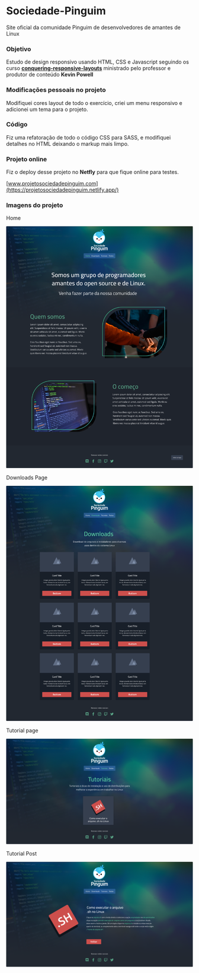 # Sociedade-Pinguim
Site oficial da comunidade Pinguim de desenvolvedores de amantes de Linux

### Objetivo

Estudo de design responsivo usando HTML, CSS e Javascript seguindo os curso [**conquering-responsive-layouts**](https://courses.kevinpowell.co/courses/conquering-responsive-layouts/233002-introduction/1007804-intro-why-the-course-is-formatted-in-this-way)
ministrado pelo professor e produtor de conteúdo **Kevin Powell**

### Modificações pessoais no projeto

Modifiquei cores layout de todo o exercício, criei um menu responsivo e adicionei um tema para o projeto.

### Código

Fiz uma refatoração de todo o código CSS para SASS, e modifiquei detalhes no HTML deixando o markup mais limpo.

### Projeto online

Fiz o deploy desse projeto no **Netfly** para que fique online para testes.

[www.projetosociedadepinguim.com](https://projetosociedadepinguim.netlify.app/)

### Imagens do projeto

Home

![](imagens/github/Home.png)

Downloads Page

![](imagens/github/Downloads.png)

Tutorial page

![](imagens/github/Tutoriais.png)

Tutorial Post

![](imagens/github/tutorialpost.png)
